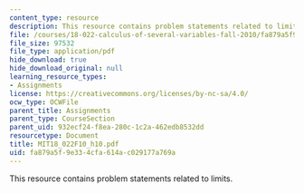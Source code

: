 ```yaml
---
content_type: resource
description: This resource contains problem statements related to limits.
file: /courses/18-022-calculus-of-several-variables-fall-2010/fa879a5f9e334cfa614ac029177a769a_MIT18_022F10_h10.pdf
file_size: 97532
file_type: application/pdf
hide_download: true
hide_download_original: null
learning_resource_types:
- Assignments
license: https://creativecommons.org/licenses/by-nc-sa/4.0/
ocw_type: OCWFile
parent_title: Assignments
parent_type: CourseSection
parent_uid: 932ecf24-f8ea-280c-1c2a-462edb8532dd
resourcetype: Document
title: MIT18_022F10_h10.pdf
uid: fa879a5f-9e33-4cfa-614a-c029177a769a
---
```

This resource contains problem statements related to limits.